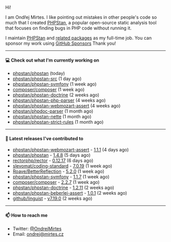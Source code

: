 Hi!

I am Ondřej Mirtes. I like pointing out mistakes in other people's code so much that I created [PHPStan](https://phpstan.org/), a popular open-source static analysis tool that focuses on finding bugs in PHP code without running it.

I maintain [PHPStan](https://github.com/phpstan/phpstan) and [related packages](https://github.com/phpstan/) as my full-time job. You can sponsor my work using [GitHub Sponsors](https://github.com/sponsors/ondrejmirtes) Thank you!

---

#### 💻 Check out what I'm currently working on

- [phpstan/phpstan](https://github.com/phpstan/phpstan) (today)
- [phpstan/phpstan-src](https://github.com/phpstan/phpstan-src) (1 day ago)
- [phpstan/phpstan-symfony](https://github.com/phpstan/phpstan-symfony) (1 week ago)
- [composer/composer](https://github.com/composer/composer) (1 week ago)
- [phpstan/phpstan-doctrine](https://github.com/phpstan/phpstan-doctrine) (2 weeks ago)
- [phpstan/phpstan-php-parser](https://github.com/phpstan/phpstan-php-parser) (4 weeks ago)
- [phpstan/phpstan-webmozart-assert](https://github.com/phpstan/phpstan-webmozart-assert) (4 weeks ago)
- [phpstan/phpdoc-parser](https://github.com/phpstan/phpdoc-parser) (1 month ago)
- [phpstan/phpstan-nette](https://github.com/phpstan/phpstan-nette) (1 month ago)
- [phpstan/phpstan-strict-rules](https://github.com/phpstan/phpstan-strict-rules) (1 month ago)

---

#### 🔭 Latest releases I've contributed to

- [phpstan/phpstan-webmozart-assert](https://github.com/phpstan/phpstan-webmozart-assert) - [1.1.1](https://github.com/phpstan/phpstan-webmozart-assert/releases/tag/1.1.1) (4 days ago)
- [phpstan/phpstan](https://github.com/phpstan/phpstan) - [1.4.8](https://github.com/phpstan/phpstan/releases/tag/1.4.8) (5 days ago)
- [rectorphp/rector](https://github.com/rectorphp/rector) - [0.12.17](https://github.com/rectorphp/rector/releases/tag/0.12.17) (6 days ago)
- [slevomat/coding-standard](https://github.com/slevomat/coding-standard) - [7.0.19](https://github.com/slevomat/coding-standard/releases/tag/7.0.19) (1 week ago)
- [Roave/BetterReflection](https://github.com/Roave/BetterReflection) - [5.2.0](https://github.com/Roave/BetterReflection/releases/tag/5.2.0) (1 week ago)
- [phpstan/phpstan-symfony](https://github.com/phpstan/phpstan-symfony) - [1.1.7](https://github.com/phpstan/phpstan-symfony/releases/tag/1.1.7) (1 week ago)
- [composer/composer](https://github.com/composer/composer) - [2.2.7](https://github.com/composer/composer/releases/tag/2.2.7) (1 week ago)
- [phpstan/phpstan-doctrine](https://github.com/phpstan/phpstan-doctrine) - [1.2.11](https://github.com/phpstan/phpstan-doctrine/releases/tag/1.2.11) (2 weeks ago)
- [phpstan/phpstan-beberlei-assert](https://github.com/phpstan/phpstan-beberlei-assert) - [1.0.1](https://github.com/phpstan/phpstan-beberlei-assert/releases/tag/1.0.1) (2 weeks ago)
- [github/linguist](https://github.com/github/linguist) - [v7.19.0](https://github.com/github/linguist/releases/tag/v7.19.0) (2 weeks ago)

---

#### 📫 How to reach me

- Twitter: [@OndrejMirtes](https://twitter.com/ondrejmirtes)
- Email: [ondrej@mirtes.cz](mailto:ondrej@mirtes.cz)
